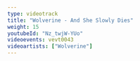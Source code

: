 ```yaml
---
type: videotrack
title: "Wolverine - And She Slowly Dies"
weight: 15
youtubeId: "Nz_twjW-YUo"
videoevents: vevt0043
videoartists: ["Wolverine"]
---
```

